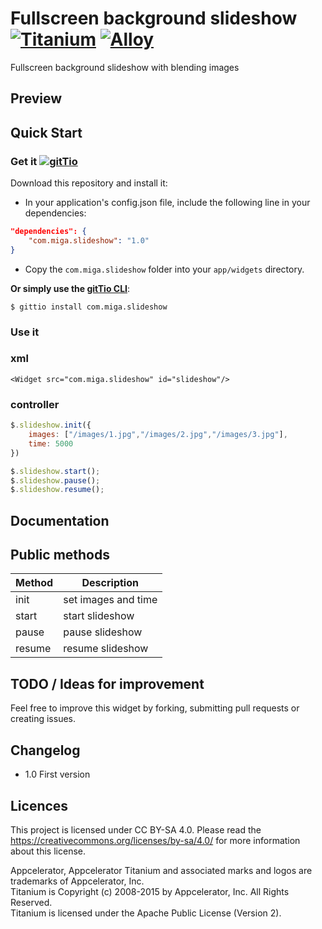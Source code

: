 # Fullscreen background slideshow [![Titanium](http://www-static.appcelerator.com/badges/titanium-git-badge-sq.png)](http://www.appcelerator.com/titanium/) [![Alloy](http://www-static.appcelerator.com/badges/alloy-git-badge-sq.png)](http://www.appcelerator.com/alloy/)

Fullscreen background slideshow with blending images

## Preview

## Quick Start

### Get it [![gitTio](http://gitt.io/badge.png)](http://gitt.io/component/com.miga.slideshow)
Download this repository and install it:

* In your application's config.json file, include the following line in your dependencies:

```json
"dependencies": {
    "com.miga.slideshow": "1.0"
}
```

*  Copy the `com.miga.slideshow` folder into your `app/widgets` directory.


**Or simply use the [gitTio CLI](http://gitt.io/cli)**:

`$ gittio install com.miga.slideshow`

### Use it

### xml
~~~
<Widget src="com.miga.slideshow" id="slideshow"/>
~~~

### controller

```javascript
$.slideshow.init({
    images: ["/images/1.jpg","/images/2.jpg","/images/3.jpg"],
    time: 5000
})

$.slideshow.start();
$.slideshow.pause();
$.slideshow.resume();
```

## Documentation
## Public methods
| Method         | Description               |
| -------------  | ------------------------- |
| init | set images and time                       |
| start | start slideshow                       |
| pause | pause slideshow                       |
| resume | resume slideshow                       |


## TODO / Ideas for improvement
Feel free to improve this widget by forking, submitting pull requests or creating issues.  
## Changelog
* 1.0 First version


## Licences
This project is licensed under CC BY-SA 4.0. Please read the https://creativecommons.org/licenses/by-sa/4.0/ for more information about this license.  


Appcelerator, Appcelerator Titanium and associated marks and logos are trademarks of Appcelerator, Inc.  
Titanium is Copyright (c) 2008-2015 by Appcelerator, Inc. All Rights Reserved.  
Titanium is licensed under the Apache Public License (Version 2).  
